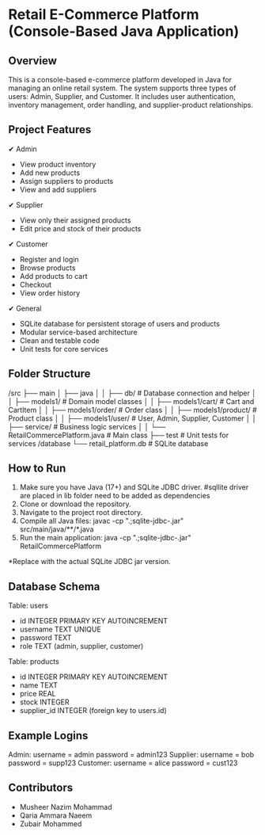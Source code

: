 Retail E-Commerce Platform (Console-Based Java Application)
============================================================

Overview
--------
This is a console-based e-commerce platform developed in Java for managing an online retail system.
The system supports three types of users: Admin, Supplier, and Customer. It includes user authentication,
inventory management, order handling, and supplier-product relationships.

Project Features
----------------
✔ Admin
  - View product inventory
  - Add new products
  - Assign suppliers to products
  - View and add suppliers

✔ Supplier
  - View only their assigned products
  - Edit price and stock of their products

✔ Customer
  - Register and login
  - Browse products
  - Add products to cart
  - Checkout
  - View order history

✔ General
  - SQLite database for persistent storage of users and products
  - Modular service-based architecture
  - Clean and testable code
  - Unit tests for core services

Folder Structure
----------------
/src
  ├── main
  │   ├── java
  │   │   ├── db/                 # Database connection and helper
  │   │   ├── models1/            # Domain model classes
  │   │   ├── models1/cart/       # Cart and CartItem
  │   │   ├── models1/order/      # Order class
  │   │   ├── models1/product/    # Product class
  │   │   ├── models1/user/       # User, Admin, Supplier, Customer
  │   │   ├── service/            # Business logic services
  │   │   └── RetailCommercePlatform.java  # Main class
  ├── test                       # Unit tests for services
/database
  └── retail_platform.db         # SQLite database

How to Run
----------
1. Make sure you have Java (17+) and SQLite JDBC driver. #sqllite driver are placed in lib folder need to be added as dependencies
2. Clone or download the repository.
3. Navigate to the project root directory.
4. Compile all Java files:
   javac -cp ".;sqlite-jdbc-<version>.jar" src/main/java/**/*.java
5. Run the main application:
   java -cp ".;sqlite-jdbc-<version>.jar" RetailCommercePlatform

*Replace <version> with the actual SQLite JDBC jar version.

Database Schema
---------------
Table: users
  - id INTEGER PRIMARY KEY AUTOINCREMENT
  - username TEXT UNIQUE
  - password TEXT
  - role TEXT (admin, supplier, customer)

Table: products
  - id INTEGER PRIMARY KEY AUTOINCREMENT
  - name TEXT
  - price REAL
  - stock INTEGER
  - supplier_id INTEGER (foreign key to users.id)

Example Logins
--------------
Admin:    username = admin      password = admin123
Supplier: username = bob   password = supp123
Customer: username = alice   password = cust123

Contributors
------------
- Musheer Nazim Mohammad
- Qaria Ammara Naeem
- Zubair Mohammed

